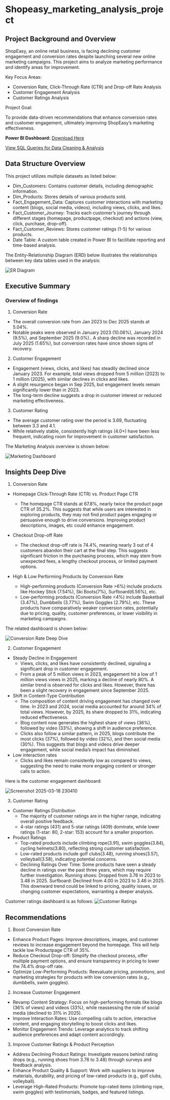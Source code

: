 # Shopeasy_marketing_analysis_project

## Project Background and Overview

ShopEasy, an online retail business, is facing declining customer engagement and conversion rates despite launching several new online marketing campaigns. This project aims to analyze marketing performance and identify areas for improvement.

Key Focus Areas:

- Conversion Rate, Click-Through Rate (CTR) and Drop-off Rate Analysis
- Customer Engagement Analysis
- Customer Ratings Analysis

Project Goal:

To provide data-driven recommendations that enhance conversion rates and customer engagement, ultimately improving ShopEasy’s marketing effectiveness.

**Power BI Dashboard:** [Download Here](https://github.com/Sugam-Goyal/Shopeasy_marketing_analysis_project/raw/main/Marketing_Analytics.pbix)

[View SQL Queries for Data Cleaning & Analysis](https://github.com/Sugam-Goyal/Shopeasy_marketing_analysis_project/blob/main/marketing_analysis_sql_queries.sql)

## Data Structure Overview
This project utilizes multiple datasets as listed below:
- Dim_Customers: Contains customer details, including demographic information.
- Dim_Products: Stores details of various products sold.
- Fact_Engagement_Data: Captures customer interactions with marketing content (blogs, social media, videos), including views, clicks, and likes.
- Fact_Customer_Journey: Tracks each customer’s journey through different stages (homepage, productpage, checkout) and actions (view, click, purchase, drop-off).
- Fact_Customer_Reviews: Stores customer ratings (1-5) for various products.
- Date Table: A custom table created in Power BI to facilitate reporting and time-based analysis.


The Entity-Relationship Diagram (ERD) below illustrates the relationships between key data tables used in the analysis:

![ER Diagram](https://github.com/user-attachments/assets/65e1cf84-cb92-483d-8cb2-ecec20fc3e76)

## Executive Summary
### Overview of findings
1. Conversion Rate
- The overall conversion rate from Jan 2023 to Dec 2025 stands at 5.04%.
- Notable peaks were observed in January 2023 (10.08%), January 2024 (9.5%), and September 2025 (9.0%)..  A sharp decline was recorded in July 2025 (1.65%), but conversion rates have since shown signs of recovery.

2. Customer Engagement
- Engagement (views, clicks, and likes) has steadily declined since January 2023. For example, total views dropped from 5 million (2023) to 1 million (2025), with similar declines in clicks and likes.
- A slight resurgence began in Sep 2025, but engagement levels remain significantly lower than in 2023.
- The long-term decline suggests a drop in customer interest or reduced marketing effectiveness.

3. Customer Rating
- The average customer rating over the period is 3.69, fluctuating between 3.3 and 4.1.
- While relatively stable, consistently high ratings (4.0+) have been less frequent, indicating room for improvement in customer satisfaction.

The Marketing Analysis overview is shown below:

![Marketing Dashboard](https://github.com/user-attachments/assets/47ad1799-5032-477b-bde9-5828c338ae16)

## Insights Deep Dive

1. Conversion Rate 
- Homepage Click-Through Rate (CTR) vs. Product Page CTR 
  - The homepage CTR stands at 67.8%, nearly twice the product page CTR of 35.2%. This suggests that while users are interested in exploring products, they may not find product pages engaging or persuasive enough to drive conversions. Improving product descriptions, images, etc could enhance engagement.

- Checkout Drop-off Rate
  - The checkout drop-off rate is 74.4%, meaning nearly 3 out of 4 customers abandon their cart at the final step. This suggests significant friction in the purchasing process, which may stem from unexpected fees, a lengthy checkout process, or limited payment options.

- High & Low Performing Products by Conversion Rate
  -  High-performing products (Conversion Rate >6%) include products like Hockey Stick (7.54%), Ski Boots(7%), Surfboard(6.56%), etc.
  -  Low-performing products (Conversion Rate <4%) include Basketball (3.47%), Dumbbells (3.77%), Swim Goggles (2.79%), etc. These products have comparatively weaker conversion rates, potentially due to pricing, quality, customer preferences, or lower visibility in marketing campaigns.
 
The related dashboard is shown below:

![Conversion Rate Deep Dive](https://github.com/user-attachments/assets/1d15f28d-db1a-4358-92cc-bdd2b0481953)

2. Customer Engagement
- Steady Decline in Engagement
  -  Views, clicks, and likes have consistently declined, signaling a significant drop in customer engagement.
  -  From a peak of 5 million views in 2023, engagement hit a low of 1 million views views in 2025, marking a decline of nearly 80%. A similar trend is observed for clicks and likes. However, there has been a slight recovery in engagement since September 2025.
- Shift in Content-Type Contribution
  -  The composition of content driving engagement has changed over time. In 2023 and 2024, social media accounted for around 34% of total views. However, by 2025, its share dropped to 31%, indicating reduced effectiveness.
  -  Blog content now generates the highest share of views (36%), followed by video (33%), showing a shift in audience preference.
  -  Clicks also follow a similar pattern, in 2025, blogs contribute the most clicks (37%), followed by video (32%), and then social media (30%). This suggests that blogs and videos drive deeper engagement, while social media’s impact has diminished.
- Low interaction rates
  - Clicks and likes remain consistently low as compared to views, suggesting the need to make more engaging content or stronger calls to action.

 Here is the customer engagement dashboard:

 ![Screenshot 2025-03-18 230410](https://github.com/user-attachments/assets/f4ba7624-7dfe-4ef6-80dd-362e937b6c12)

3. Customer Rating
- Customer Ratings Distribution
  - The majority of customer ratings are in the higher range, indicating overall positive feedback.
  - 4-star ratings (431) and 5-star ratings (409) dominate, while lower ratings (1-star: 80, 2-star: 153) account for a smaller proportion.
- Product Ratings
  - Top-rated products include climbing rope(3.91), swim goggles(3.84), cycling helmets(3.80), reflecting strong customer satisfaction.
  - Low-rated products include golf clubs(3.48), running shoes(3.57), volleyball(3.58), indicating potential concerns.
  - Declining Ratings Over Time: Some products have seen a steady decline in ratings over the past three years, which may require further investigation. Running shoes: Dropped from 3.76 in 2023 to 3.48 in 2025. Surfboard: Declined from 4.00 in 2023 to 3.46 in 2025. This downward trend could be linked to pricing, quality issues, or changing customer expectations, warranting a deeper analysis.

 Customer ratings dashboard is as follows:
![Customer Ratings](https://github.com/user-attachments/assets/8003b887-c79b-4234-96a3-9d2595d48a0a)

## Recommendations
1. Boost Conversion Rate
-  Enhance Product Pages: Improve descriptions, images, and customer reviews to increase engagement beyond the homepage. This will help tackle low Productpage CTR of 35%.
-  Reduce Checkout Drop-off: Simplify the checkout process, offer multiple payment options, and ensure transparency in pricing to lower the 74.4% drop-off rate.
-  Optimize Low-Performing Products: Reevaluate pricing, promotions, and marketing strategies for products with low conversion rates (e.g., dumbbells, swim goggles).
2. Increase Customer Engagement
- Revamp Content Strategy: Focus on high-performing formats like blogs (36% of views) and videos (33%), while reassessing the role of social media (declined to 31% in 2025).
- Improve Interaction Rates: Use compelling calls to action, interactive content, and engaging storytelling to boost clicks and likes.
- Monitor Engagement Trends: Leverage analytics to track shifting audience preferences and adapt content accordingly.
3. Improve Customer Ratings & Product Perception
- Address Declining Product Ratings: Investigate reasons behind rating drops (e.g., running shoes from 3.76 to 3.48) through surveys and feedback analysis.
- Enhance Product Quality & Support: Work with suppliers to improve materials, durability, and pricing of low-rated products (e.g., golf clubs, volleyball).
- Leverage High-Rated Products: Promote top-rated items (climbing rope, swim goggles) with testimonials, badges, and featured listings.
  








